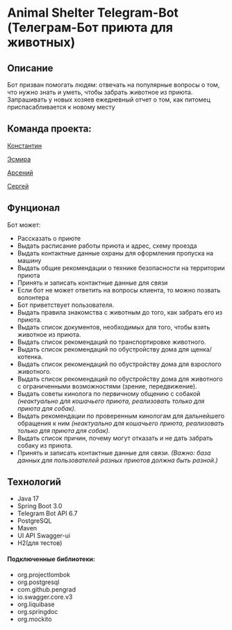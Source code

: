 # Animal Shelter Telegram-Bot  (Телеграм-Бот приюта для животных)

## Описание

Бот призван помогать людям: отвечать на популярные вопросы о том, что нужно знать и уметь, чтобы забрать животное из приюта.
Запрашивать у новых хозяев ежедневный отчет о том, как питомец приспасабливается к новому месту

## Команда проекта:
[Константин](https://github.com/Riflemann)

[Эсмира](https://github.com/MamedovaEsmira)

[Арсений](https://github.com/BorodinArseniy)

[Сергей](https://github.com/SergeyBryan)
 

## Фунционал
Бот может:
- Рассказать о приюте
- Выдать расписание работы приюта и адрес, схему проезда
- Выдать контактные данные охраны для оформления пропуска на машину
- Выдать общие рекомендации о технике безопасности на территории приюта
- Принять и записать контактные данные для связи
- Если бот не может ответить на вопросы клиента, то можно позвать волонтера
- Бот приветствует пользователя.
- Выдать правила знакомства с животным до того, как забрать его из приюта.
- Выдать список документов, необходимых для того, чтобы взять животное из приюта.
- Выдать список рекомендаций по транспортировке животного.
- Выдать список рекомендаций по обустройству дома для щенка/котенка.
- Выдать список рекомендаций по обустройству дома для взрослого животного.
- Выдать список рекомендаций по обустройству дома для животного с ограниченными возможностями (зрение, передвижение).
- Выдать советы кинолога по первичному общению с собакой *(неактуально для кошачьего приюта, реализовать только для приюта для собак).*
- Выдать рекомендации по проверенным кинологам для дальнейшего обращения к ним *(неактуально для кошачьего приюта, реализовать только для приюта для собак).*
- Выдать список причин, почему могут отказать и не дать забрать собаку из приюта.
- Принять и записать контактные данные для связи. *(Важно: база данных для пользователей разных приютов должна быть разной.)*

## Технологий
* Java 17
* Spring Boot 3.0
* Telegram Bot API 6.7
* PostgreSQL
* Maven
* UI API Swagger-ui
* H2(для тестов)

#### Подключенные библиотеки:
+ org.projectlombok
+ org.postgresql
+ com.github.pengrad 
+ io.swagger.core.v3
+ org.liquibase
+ org.springdoc
+ org.mockito